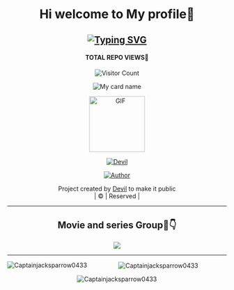 <div align="center">

# Hi welcome to My profile👋
## [![Typing SVG](https://readme-typing-svg.herokuapp.com?font=Lemon+milk&color=FF0000&lines=Welcome+to+Captain+jack+sparrow's;profile)](https://git.io/typing-svg)
#### TOTAL REPO VIEWS📍
![Visitor Count](https://profile-counter.glitch.me/Captainjacksparrow0433/count.svg)

     

![My card name](https://cardivo.vercel.app/api?name=Captain-jack&description=Hi,%20Welcome%20To%20My%20Profile%20❤&image=https://telegra.ph/file/cb9d9b5a16bc6c04dd2ba.jpg/u/78668573?v=4&s=10?v=4&backgroundColor=%23ecffffff&instagram=kl_04_solo_boy&github=Captainjacksparrow0433&twitter=&pattern=leaf&colorPattern=%23eaeaea)

       
   
</p>
<div align="center">
  <p align="center">
<img src="https://telegra.ph/file/ce038342b49656b7cef44.jpg" alt="GIF" width="128" height="128"/>
</p>
 <p align="center">
<a href="#"><img title="Devil" src="https://img.shields.io/badge/Devil-red?colorA=%23ff0000&colorB=%23017e40&style=for-the-badge"></a>
</p>
  <p align="center">
<a href="https://github.com/Captainjacksparrow0433"><img title="Author" src="https://img.shields.io/badge/Author-Devil/LXR-v2?color=blue&style=for-the-badge&logo=whatsapp"></a>
</p>
</div>
<p align="center">
Project created by <a href="https://github.com/Captainjacksparrow0433">Devil</a> to make it public
    <br>
       | © |
        Reserved |
    <br> 
</p>

-----
## Movie and series Group🔗👇

  <a href="https://t.me/filmboxcommunity"><img src="https://img.shields.io/badge/Telegram-Click%20here%20to%20join-blue.svg?logo=telegram"></a>

-----

<p align="center">
<p><img align="left" src="https://github-readme-stats.vercel.app/api/top-langs?username=Captainjacksparrow0433&show_icons=true&theme=dark&locale=en&layout=compact" alt="Captainjacksparrow0433" /></p>

<p>&nbsp;<img align="center" src="https://github-readme-stats.vercel.app/api?username=Captainjacksparrow0433&show_icons=true&theme=dark&locale=en" alt="Captainjacksparrow0433" /></p>

<p><img align="center" src="https://github-readme-streak-stats.herokuapp.com/?user=xxirfanx&theme=dark" alt="Captainjacksparrow0433" /></p>
</p>
 
